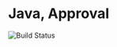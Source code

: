 # Java, Approval

![Build Status](https://travis-ci.org/cyber-dojo-languages/java-approval.svg?branch=master)

